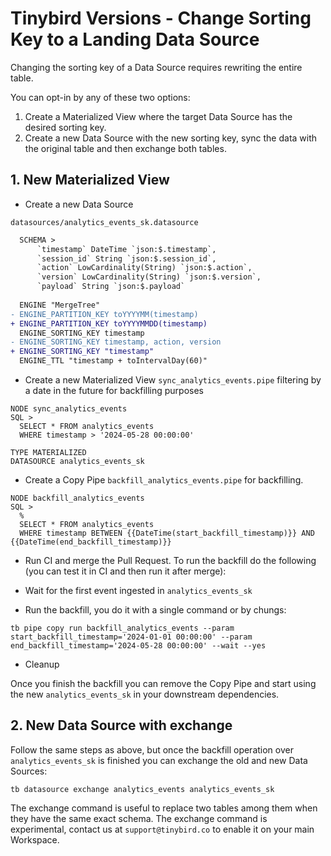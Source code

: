 # Tinybird Versions - Change Sorting Key to a Landing Data Source

Changing the sorting key of a Data Source requires rewriting the entire table.

You can opt-in by any of these two options:

1. Create a Materialized View where the target Data Source has the desired sorting key.
2. Create a new Data Source with the new sorting key, sync the data with the original table and then exchange both tables.

## 1. New Materialized View

- Create a new Data Source

`datasources/analytics_events_sk.datasource`

```diff
  SCHEMA >
      `timestamp` DateTime `json:$.timestamp`,
      `session_id` String `json:$.session_id`,
      `action` LowCardinality(String) `json:$.action`,
      `version` LowCardinality(String) `json:$.version`,
      `payload` String `json:$.payload`
  
  ENGINE "MergeTree"
- ENGINE_PARTITION_KEY toYYYYMM(timestamp)
+ ENGINE_PARTITION_KEY toYYYYMMDD(timestamp)
  ENGINE_SORTING_KEY timestamp
- ENGINE_SORTING_KEY timestamp, action, version
+ ENGINE_SORTING_KEY "timestamp"
  ENGINE_TTL "timestamp + toIntervalDay(60)"
```

- Create a new Materialized View `sync_analytics_events.pipe` filtering by a date in the future for backfilling purposes

```
NODE sync_analytics_events
SQL >
  SELECT * FROM analytics_events
  WHERE timestamp > '2024-05-28 00:00:00'

TYPE MATERIALIZED
DATASOURCE analytics_events_sk
```

- Create a Copy Pipe `backfill_analytics_events.pipe` for backfilling.

```
NODE backfill_analytics_events
SQL >
  %
  SELECT * FROM analytics_events
  WHERE timestamp BETWEEN {{DateTime(start_backfill_timestamp)}} AND {{DateTime(end_backfill_timestamp)}}
```

- Run CI and merge the Pull Request. To run the backfill do the following (you can test it in CI and then run it after merge):

- Wait for the first event ingested in `analytics_events_sk`
- Run the backfill, you do it with a single command or by chungs:
```
tb pipe copy run backfill_analytics_events --param start_backfill_timestamp='2024-01-01 00:00:00' --param end_backfill_timestamp='2024-05-28 00:00:00' --wait --yes
```

- Cleanup

Once you finish the backfill you can remove the Copy Pipe and start using the new `analytics_events_sk` in your downstream dependencies.

## 2. New Data Source with exchange

Follow the same steps as above, but once the backfill operation over `analytics_events_sk` is finished you can exchange the old and new Data Sources:

```
tb datasource exchange analytics_events analytics_events_sk
```

The exchange command is useful to replace two tables among them when they have the same exact schema. The exchange command is experimental, contact us at `support@tinybird.co` to enable it on your main Workspace.

